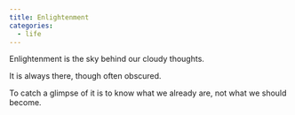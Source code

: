 ```yaml
---
title: Enlightenment
categories:
  - life
---
```


Enlightenment
is the sky
behind
our cloudy thoughts.

It is always there,
though often
obscured.

To catch a glimpse of it
is to know
what we already are,
not
what we should
become.


